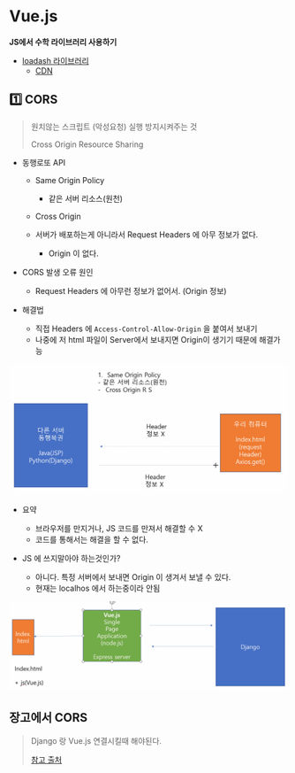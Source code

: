 # Vue.js

**JS에서 수학 라이브러리 사용하기**

- [loadash 라이브러리](https://lodash.com/)
  - [CDN](https://cdnjs.com/libraries/lodash.js/)





## :one: CORS

> 원치않는 스크립트 (악성요청) 실행 방지시켜주는 것
>
> Cross Origin Resource Sharing



- 동행로또 API
  - Same Origin Policy

    - 같은 서버 리소스(원천)

  - Cross Origin

  - 서버가 배포하는게 아니라서 Request Headers 에 아무 정보가 없다.

    - Origin 이 없다.

    

- CORS 발생 오류 원인

  - Request Headers 에 아무런 정보가 없어서. (Origin 정보)

  

- 해결법
  
  - 직접 Headers  에 `Access-Control-Allow-Origin` 을 붙여서 보내기
  - 나중에 저 html 파일이 Server에서 보내지면 Origin이 생기기 때문에 해결가능
  
  

![image-20200526121955275](images/image-20200526121955275.png)

- 요약

  - 브라우저를 만지거나, JS 코드를 만져서 해결할 수 X
  - 코드를 통해서는 해결을 할 수 없다.

  

- JS 에 쓰지말아야 하는것인가?

  - 아니다. 특정 서버에서 보내면 Origin 이 생겨서 보낼 수 있다.
  - 현재는 localhos 에서 하는중이라 안됨



![image-20200526122721957](images/image-20200526122721957.png)





## 장고에서 CORS

> Django 랑 Vue.js 연결시킬때 해야된다.
>
> [참고 출처](https://github.com/adamchainz/django-cors-headers)


